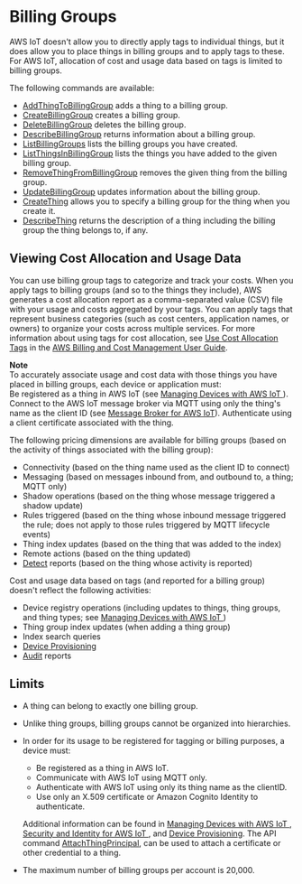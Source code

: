 # Billing Groups<a name="tagging-iot-billing-groups"></a>

AWS IoT doesn't allow you to directly apply tags to individual things, but it does allow you to place things in billing groups and to apply tags to these\. For AWS IoT, allocation of cost and usage data based on tags is limited to billing groups\. 

The following commands are available:
+ [ AddThingToBillingGroup](iot-commands.md#api-iot-AddThingToBillingGroup) adds a thing to a billing group\.
+ [ CreateBillingGroup](iot-commands.md#api-iot-CreateBillingGroup) creates a billing group\.
+ [ DeleteBillingGroup](iot-commands.md#api-iot-DeleteBillingGroup) deletes the billing group\.
+ [ DescribeBillingGroup](iot-commands.md#api-iot-DescribeBillingGroup) returns information about a billing group\.
+ [ ListBillingGroups](iot-commands.md#api-iot-ListBillingGroups) lists the billing groups you have created\.
+ [ ListThingsInBillingGroup](iot-commands.md#api-iot-ListThingsInBillingGroup) lists the things you have added to the given billing group\.
+ [ RemoveThingFromBillingGroup](iot-commands.md#api-iot-RemoveThingFromBillingGroup) removes the given thing from the billing group\.
+ [ UpdateBillingGroup](iot-commands.md#api-iot-UpdateBillingGroup) updates information about the billing group\.
+ [ CreateThing](iot-commands.md#api-iot-CreateThing) allows you to specify a billing group for the thing when you create it\.
+ [ DescribeThing](iot-commands.md#api-iot-DescribeThing) returns the description of a thing including the billing group the thing belongs to, if any\.

## Viewing Cost Allocation and Usage Data<a name="tagging-iot-billing-groups-costs"></a>

You can use billing group tags to categorize and track your costs\. When you apply tags to billing groups \(and so to the things they include\), AWS generates a cost allocation report as a comma\-separated value \(CSV\) file with your usage and costs aggregated by your tags\. You can apply tags that represent business categories \(such as cost centers, application names, or owners\) to organize your costs across multiple services\. For more information about using tags for cost allocation, see [ Use Cost Allocation Tags](https://docs.aws.amazon.com/awsaccountbilling/latest/aboutv2/cost-alloc-tags.html) in the [ AWS Billing and Cost Management User Guide](https://docs.aws.amazon.com/awsaccountbilling/latest/aboutv2/)\.

**Note**  
To accurately associate usage and cost data with those things you have placed in billing groups, each device or application must:  
Be registered as a thing in AWS IoT \(see [Managing Devices with AWS IoT ](iot-thing-management.md)\)\.
Connect to the AWS IoT message broker via MQTT using only the thing's name as the client ID \(see [Message Broker for AWS IoT](iot-message-broker.md)\)\.
Authenticate using a client certificate associated with the thing\.

The following pricing dimensions are available for billing groups \(based on the activity of things associated with the billing group\):
+ Connectivity \(based on the thing name used as the client ID to connect\)
+ Messaging \(based on messages inbound from, and outbound to, a thing; MQTT only\)
+ Shadow operations \(based on the thing whose message triggered a shadow update\)
+ Rules triggered \(based on the thing whose inbound message triggered the rule; does not apply to those rules triggered by MQTT lifecycle events\)
+ Thing index updates \(based on the thing that was added to the index\) 
+ Remote actions \(based on the thing updated\)
+ [Detect](device-defender-detect.md) reports \(based on the thing whose activity is reported\)

Cost and usage data based on tags \(and reported for a billing group\) doesn't reflect the following activities:
+ Device registry operations \(including updates to things, thing groups, and thing types; see [Managing Devices with AWS IoT ](iot-thing-management.md)\)
+ Thing group index updates \(when adding a thing group\)
+ Index search queries
+ [Device Provisioning](iot-provision.md)
+ [Audit](device-defender-audit.md) reports 

## Limits<a name="tagging-iot-billing-groups-limits"></a>
+ A thing can belong to exactly one billing group\.
+ Unlike thing groups, billing groups cannot be organized into hierarchies\.
+ In order for its usage to be registered for tagging or billing purposes, a device must:
  + Be registered as a thing in AWS IoT\.
  + Communicate with AWS IoT using MQTT only\.
  + Authenticate with AWS IoT using only its thing name as the clientID\.
  + Use only an X\.509 certificate or Amazon Cognito Identity to authenticate\.

  Additional information can be found in [Managing Devices with AWS IoT ](iot-thing-management.md), [Security and Identity for AWS IoT ](iot-security-identity.md), and [Device Provisioning](iot-provision.md)\. The API command [ AttachThingPrincipal](iot-commands.md#api-iot-AttachThingPrincipal), can be used to attach a certificate or other credential to a thing\. 
+ The maximum number of billing groups per account is 20,000\.